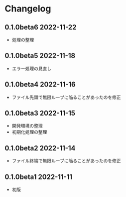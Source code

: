 # Changelog

## 0.1.0beta6 2022-11-22

- 処理の整理

## 0.1.0beta5 2022-11-18

- エラー処理の見直し

## 0.1.0beta4 2022-11-16

- ファイル先頭で無限ループに陥ることがあったのを修正

## 0.1.0beta3 2022-11-15

- 開発環境の整理
- 初期化処理の整理

## 0.1.0beta2 2022-11-14

- ファイル終端で無限ループに陥ることがあったのを修正

## 0.1.0beta1 2022-11-11

- 初版
